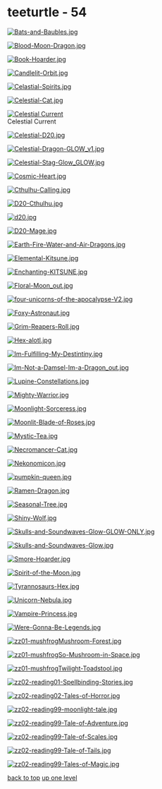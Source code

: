 # teeturtle - 54
[![Bats-and-Baubles.jpg](/floaters/teeturtle/Bats-and-Baubles.jpg "Bats-and-Baubles.jpg")](https://raw.githubusercontent.com/buckmanc/wallpapers/main/floaters/teeturtle/Bats-and-Baubles.jpg)

[![Blood-Moon-Dragon.jpg](/floaters/teeturtle/Blood-Moon-Dragon.jpg "Blood-Moon-Dragon.jpg")](https://raw.githubusercontent.com/buckmanc/wallpapers/main/floaters/teeturtle/Blood-Moon-Dragon.jpg)

[![Book-Hoarder.jpg](/floaters/teeturtle/Book-Hoarder.jpg "Book-Hoarder.jpg")](https://raw.githubusercontent.com/buckmanc/wallpapers/main/floaters/teeturtle/Book-Hoarder.jpg)

[![Candlelit-Orbit.jpg](/floaters/teeturtle/Candlelit-Orbit.jpg "Candlelit-Orbit.jpg")](https://raw.githubusercontent.com/buckmanc/wallpapers/main/floaters/teeturtle/Candlelit-Orbit.jpg)

[![Celastial-Spirits.jpg](/floaters/teeturtle/Celastial-Spirits.jpg "Celastial-Spirits.jpg")](https://raw.githubusercontent.com/buckmanc/wallpapers/main/floaters/teeturtle/Celastial-Spirits.jpg)

[![Celestial-Cat.jpg](/floaters/teeturtle/Celestial-Cat.jpg "Celestial-Cat.jpg")](https://raw.githubusercontent.com/buckmanc/wallpapers/main/floaters/teeturtle/Celestial-Cat.jpg)

[![Celestial Current](/floaters/teeturtle/celestial_current.jpeg "Celestial Current")](https://raw.githubusercontent.com/buckmanc/wallpapers/main/floaters/teeturtle/celestial_current.jpeg)\
Celestial Current

[![Celestial-D20.jpg](/floaters/teeturtle/Celestial-D20.jpg "Celestial-D20.jpg")](https://raw.githubusercontent.com/buckmanc/wallpapers/main/floaters/teeturtle/Celestial-D20.jpg)

[![Celestial-Dragon-GLOW_v1.jpg](/floaters/teeturtle/Celestial-Dragon-GLOW_v1.jpg "Celestial-Dragon-GLOW_v1.jpg")](https://raw.githubusercontent.com/buckmanc/wallpapers/main/floaters/teeturtle/Celestial-Dragon-GLOW_v1.jpg)

[![Celestial-Stag-Glow_GLOW.jpg](/floaters/teeturtle/Celestial-Stag-Glow_GLOW.jpg "Celestial-Stag-Glow_GLOW.jpg")](https://raw.githubusercontent.com/buckmanc/wallpapers/main/floaters/teeturtle/Celestial-Stag-Glow_GLOW.jpg)

[![Cosmic-Heart.jpg](/floaters/teeturtle/Cosmic-Heart.jpg "Cosmic-Heart.jpg")](https://raw.githubusercontent.com/buckmanc/wallpapers/main/floaters/teeturtle/Cosmic-Heart.jpg)

[![Cthulhu-Calling.jpg](/floaters/teeturtle/Cthulhu-Calling.jpg "Cthulhu-Calling.jpg")](https://raw.githubusercontent.com/buckmanc/wallpapers/main/floaters/teeturtle/Cthulhu-Calling.jpg)

[![D20-Cthulhu.jpg](/floaters/teeturtle/D20-Cthulhu.jpg "D20-Cthulhu.jpg")](https://raw.githubusercontent.com/buckmanc/wallpapers/main/floaters/teeturtle/D20-Cthulhu.jpg)

[![d20.jpg](/floaters/teeturtle/d20.jpg "d20.jpg")](https://raw.githubusercontent.com/buckmanc/wallpapers/main/floaters/teeturtle/d20.jpg)

[![D20-Mage.jpg](/floaters/teeturtle/D20-Mage.jpg "D20-Mage.jpg")](https://raw.githubusercontent.com/buckmanc/wallpapers/main/floaters/teeturtle/D20-Mage.jpg)

[![Earth-Fire-Water-and-Air-Dragons.jpg](/floaters/teeturtle/Earth-Fire-Water-and-Air-Dragons.jpg "Earth-Fire-Water-and-Air-Dragons.jpg")](https://raw.githubusercontent.com/buckmanc/wallpapers/main/floaters/teeturtle/Earth-Fire-Water-and-Air-Dragons.jpg)

[![Elemental-Kitsune.jpg](/floaters/teeturtle/Elemental-Kitsune.jpg "Elemental-Kitsune.jpg")](https://raw.githubusercontent.com/buckmanc/wallpapers/main/floaters/teeturtle/Elemental-Kitsune.jpg)

[![Enchanting-KITSUNE.jpg](/floaters/teeturtle/Enchanting-KITSUNE.jpg "Enchanting-KITSUNE.jpg")](https://raw.githubusercontent.com/buckmanc/wallpapers/main/floaters/teeturtle/Enchanting-KITSUNE.jpg)

[![Floral-Moon_out.jpg](/floaters/teeturtle/Floral-Moon_out.jpg "Floral-Moon_out.jpg")](https://raw.githubusercontent.com/buckmanc/wallpapers/main/floaters/teeturtle/Floral-Moon_out.jpg)

[![four-unicorns-of-the-apocalypse-V2.jpg](/floaters/teeturtle/four-unicorns-of-the-apocalypse-V2.jpg "four-unicorns-of-the-apocalypse-V2.jpg")](https://raw.githubusercontent.com/buckmanc/wallpapers/main/floaters/teeturtle/four-unicorns-of-the-apocalypse-V2.jpg)

[![Foxy-Astronaut.jpg](/floaters/teeturtle/Foxy-Astronaut.jpg "Foxy-Astronaut.jpg")](https://raw.githubusercontent.com/buckmanc/wallpapers/main/floaters/teeturtle/Foxy-Astronaut.jpg)

[![Grim-Reapers-Roll.jpg](/floaters/teeturtle/Grim-Reapers-Roll.jpg "Grim-Reapers-Roll.jpg")](https://raw.githubusercontent.com/buckmanc/wallpapers/main/floaters/teeturtle/Grim-Reapers-Roll.jpg)

[![Hex-alotl.jpg](/floaters/teeturtle/Hex-alotl.jpg "Hex-alotl.jpg")](https://raw.githubusercontent.com/buckmanc/wallpapers/main/floaters/teeturtle/Hex-alotl.jpg)

[![Im-Fulfilling-My-Destintiny.jpg](/floaters/teeturtle/Im-Fulfilling-My-Destintiny.jpg "Im-Fulfilling-My-Destintiny.jpg")](https://raw.githubusercontent.com/buckmanc/wallpapers/main/floaters/teeturtle/Im-Fulfilling-My-Destintiny.jpg)

[![Im-Not-a-Damsel-Im-a-Dragon_out.jpg](/floaters/teeturtle/Im-Not-a-Damsel-Im-a-Dragon_out.jpg "Im-Not-a-Damsel-Im-a-Dragon_out.jpg")](https://raw.githubusercontent.com/buckmanc/wallpapers/main/floaters/teeturtle/Im-Not-a-Damsel-Im-a-Dragon_out.jpg)

[![Lupine-Constellations.jpg](/floaters/teeturtle/Lupine-Constellations.jpg "Lupine-Constellations.jpg")](https://raw.githubusercontent.com/buckmanc/wallpapers/main/floaters/teeturtle/Lupine-Constellations.jpg)

[![Mighty-Warrior.jpg](/floaters/teeturtle/Mighty-Warrior.jpg "Mighty-Warrior.jpg")](https://raw.githubusercontent.com/buckmanc/wallpapers/main/floaters/teeturtle/Mighty-Warrior.jpg)

[![Moonlight-Sorceress.jpg](/floaters/teeturtle/Moonlight-Sorceress.jpg "Moonlight-Sorceress.jpg")](https://raw.githubusercontent.com/buckmanc/wallpapers/main/floaters/teeturtle/Moonlight-Sorceress.jpg)

[![Moonlit-Blade-of-Roses.jpg](/floaters/teeturtle/Moonlit-Blade-of-Roses.jpg "Moonlit-Blade-of-Roses.jpg")](https://raw.githubusercontent.com/buckmanc/wallpapers/main/floaters/teeturtle/Moonlit-Blade-of-Roses.jpg)

[![Mystic-Tea.jpg](/floaters/teeturtle/Mystic-Tea.jpg "Mystic-Tea.jpg")](https://raw.githubusercontent.com/buckmanc/wallpapers/main/floaters/teeturtle/Mystic-Tea.jpg)

[![Necromancer-Cat.jpg](/floaters/teeturtle/Necromancer-Cat.jpg "Necromancer-Cat.jpg")](https://raw.githubusercontent.com/buckmanc/wallpapers/main/floaters/teeturtle/Necromancer-Cat.jpg)

[![Nekonomicon.jpg](/floaters/teeturtle/Nekonomicon.jpg "Nekonomicon.jpg")](https://raw.githubusercontent.com/buckmanc/wallpapers/main/floaters/teeturtle/Nekonomicon.jpg)

[![pumpkin-queen.jpg](/floaters/teeturtle/pumpkin-queen.jpg "pumpkin-queen.jpg")](https://raw.githubusercontent.com/buckmanc/wallpapers/main/floaters/teeturtle/pumpkin-queen.jpg)

[![Ramen-Dragon.jpg](/floaters/teeturtle/Ramen-Dragon.jpg "Ramen-Dragon.jpg")](https://raw.githubusercontent.com/buckmanc/wallpapers/main/floaters/teeturtle/Ramen-Dragon.jpg)

[![Seasonal-Tree.jpg](/floaters/teeturtle/Seasonal-Tree.jpg "Seasonal-Tree.jpg")](https://raw.githubusercontent.com/buckmanc/wallpapers/main/floaters/teeturtle/Seasonal-Tree.jpg)

[![Shiny-Wolf.jpg](/floaters/teeturtle/Shiny-Wolf.jpg "Shiny-Wolf.jpg")](https://raw.githubusercontent.com/buckmanc/wallpapers/main/floaters/teeturtle/Shiny-Wolf.jpg)

[![Skulls-and-Soundwaves-Glow-GLOW-ONLY.jpg](/floaters/teeturtle/Skulls-and-Soundwaves-Glow-GLOW-ONLY.jpg "Skulls-and-Soundwaves-Glow-GLOW-ONLY.jpg")](https://raw.githubusercontent.com/buckmanc/wallpapers/main/floaters/teeturtle/Skulls-and-Soundwaves-Glow-GLOW-ONLY.jpg)

[![Skulls-and-Soundwaves-Glow.jpg](/floaters/teeturtle/Skulls-and-Soundwaves-Glow.jpg "Skulls-and-Soundwaves-Glow.jpg")](https://raw.githubusercontent.com/buckmanc/wallpapers/main/floaters/teeturtle/Skulls-and-Soundwaves-Glow.jpg)

[![Smore-Hoarder.jpg](/floaters/teeturtle/Smore-Hoarder.jpg "Smore-Hoarder.jpg")](https://raw.githubusercontent.com/buckmanc/wallpapers/main/floaters/teeturtle/Smore-Hoarder.jpg)

[![Spirit-of-the-Moon.jpg](/floaters/teeturtle/Spirit-of-the-Moon.jpg "Spirit-of-the-Moon.jpg")](https://raw.githubusercontent.com/buckmanc/wallpapers/main/floaters/teeturtle/Spirit-of-the-Moon.jpg)

[![Tyrannosaurs-Hex.jpg](/floaters/teeturtle/Tyrannosaurs-Hex.jpg "Tyrannosaurs-Hex.jpg")](https://raw.githubusercontent.com/buckmanc/wallpapers/main/floaters/teeturtle/Tyrannosaurs-Hex.jpg)

[![Unicorn-Nebula.jpg](/floaters/teeturtle/Unicorn-Nebula.jpg "Unicorn-Nebula.jpg")](https://raw.githubusercontent.com/buckmanc/wallpapers/main/floaters/teeturtle/Unicorn-Nebula.jpg)

[![Vampire-Princess.jpg](/floaters/teeturtle/Vampire-Princess.jpg "Vampire-Princess.jpg")](https://raw.githubusercontent.com/buckmanc/wallpapers/main/floaters/teeturtle/Vampire-Princess.jpg)

[![Were-Gonna-Be-Legends.jpg](/floaters/teeturtle/Were-Gonna-Be-Legends.jpg "Were-Gonna-Be-Legends.jpg")](https://raw.githubusercontent.com/buckmanc/wallpapers/main/floaters/teeturtle/Were-Gonna-Be-Legends.jpg)

[![zz01-mushfrogMushroom-Forest.jpg](/floaters/teeturtle/zz01-mushfrogMushroom-Forest.jpg "zz01-mushfrogMushroom-Forest.jpg")](https://raw.githubusercontent.com/buckmanc/wallpapers/main/floaters/teeturtle/zz01-mushfrogMushroom-Forest.jpg)

[![zz01-mushfrogSo-Mushroom-in-Space.jpg](/floaters/teeturtle/zz01-mushfrogSo-Mushroom-in-Space.jpg "zz01-mushfrogSo-Mushroom-in-Space.jpg")](https://raw.githubusercontent.com/buckmanc/wallpapers/main/floaters/teeturtle/zz01-mushfrogSo-Mushroom-in-Space.jpg)

[![zz01-mushfrogTwilight-Toadstool.jpg](/floaters/teeturtle/zz01-mushfrogTwilight-Toadstool.jpg "zz01-mushfrogTwilight-Toadstool.jpg")](https://raw.githubusercontent.com/buckmanc/wallpapers/main/floaters/teeturtle/zz01-mushfrogTwilight-Toadstool.jpg)

[![zz02-reading01-Spellbinding-Stories.jpg](/floaters/teeturtle/zz02-reading01-Spellbinding-Stories.jpg "zz02-reading01-Spellbinding-Stories.jpg")](https://raw.githubusercontent.com/buckmanc/wallpapers/main/floaters/teeturtle/zz02-reading01-Spellbinding-Stories.jpg)

[![zz02-reading02-Tales-of-Horror.jpg](/floaters/teeturtle/zz02-reading02-Tales-of-Horror.jpg "zz02-reading02-Tales-of-Horror.jpg")](https://raw.githubusercontent.com/buckmanc/wallpapers/main/floaters/teeturtle/zz02-reading02-Tales-of-Horror.jpg)

[![zz02-reading99-moonlight-tale.jpg](/floaters/teeturtle/zz02-reading99-moonlight-tale.jpg "zz02-reading99-moonlight-tale.jpg")](https://raw.githubusercontent.com/buckmanc/wallpapers/main/floaters/teeturtle/zz02-reading99-moonlight-tale.jpg)

[![zz02-reading99-Tale-of-Adventure.jpg](/floaters/teeturtle/zz02-reading99-Tale-of-Adventure.jpg "zz02-reading99-Tale-of-Adventure.jpg")](https://raw.githubusercontent.com/buckmanc/wallpapers/main/floaters/teeturtle/zz02-reading99-Tale-of-Adventure.jpg)

[![zz02-reading99-Tale-of-Scales.jpg](/floaters/teeturtle/zz02-reading99-Tale-of-Scales.jpg "zz02-reading99-Tale-of-Scales.jpg")](https://raw.githubusercontent.com/buckmanc/wallpapers/main/floaters/teeturtle/zz02-reading99-Tale-of-Scales.jpg)

[![zz02-reading99-Tale-of-Tails.jpg](/floaters/teeturtle/zz02-reading99-Tale-of-Tails.jpg "zz02-reading99-Tale-of-Tails.jpg")](https://raw.githubusercontent.com/buckmanc/wallpapers/main/floaters/teeturtle/zz02-reading99-Tale-of-Tails.jpg)

[![zz02-reading99-Tales-of-Magic.jpg](/floaters/teeturtle/zz02-reading99-Tales-of-Magic.jpg "zz02-reading99-Tales-of-Magic.jpg")](https://raw.githubusercontent.com/buckmanc/wallpapers/main/floaters/teeturtle/zz02-reading99-Tales-of-Magic.jpg)



[back to top](#)
[up one level](/floaters/README.MD)
